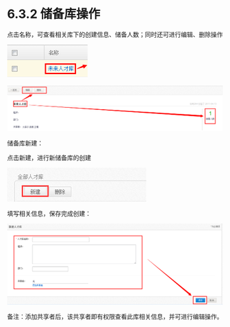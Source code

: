 # 6.3.2 储备库操作

点击名称，可查看相关库下的创建信息、储备人数；同时还可进行编辑、删除操作

![](image377.png)

![](image379.png)

储备库新建：

点击新建，进行新储备库的创建 

![](image381.png)

填写相关信息，保存完成创建：
 
![](image383.png)
 
备注：添加共享者后，该共享者即有权限查看此库相关信息，并可进行编辑操作。
